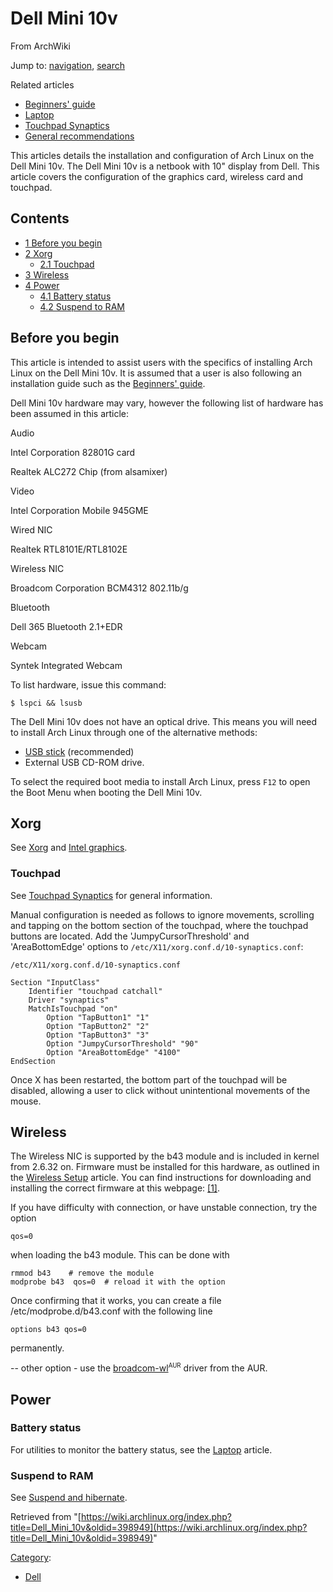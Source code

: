 # Dell Mini 10v

From ArchWiki

Jump to: [navigation](#column-one), [search](#searchInput)

Related articles

*   [Beginners' guide](/index.php/Beginners%27_guide "Beginners' guide")
*   [Laptop](/index.php/Laptop "Laptop")
*   [Touchpad Synaptics](/index.php/Touchpad_Synaptics "Touchpad Synaptics")
*   [General recommendations](/index.php/General_recommendations "General recommendations")

This articles details the installation and configuration of Arch Linux on the Dell Mini 10v. The Dell Mini 10v is a netbook with 10" display from Dell. This article covers the configuration of the graphics card, wireless card and touchpad.

## Contents

*   [1 Before you begin](#Before_you_begin)
*   [2 Xorg](#Xorg)
    *   [2.1 Touchpad](#Touchpad)
*   [3 Wireless](#Wireless)
*   [4 Power](#Power)
    *   [4.1 Battery status](#Battery_status)
    *   [4.2 Suspend to RAM](#Suspend_to_RAM)

## Before you begin

This article is intended to assist users with the specifics of installing Arch Linux on the Dell Mini 10v. It is assumed that a user is also following an installation guide such as the [Beginners' guide](/index.php/Beginners%27_guide "Beginners' guide").

Dell Mini 10v hardware may vary, however the following list of hardware has been assumed in this article:

Audio

Intel Corporation 82801G card

Realtek ALC272 Chip (from alsamixer)

Video

Intel Corporation Mobile 945GME

Wired NIC

Realtek RTL8101E/RTL8102E

Wireless NIC

Broadcom Corporation BCM4312 802.11b/g

Bluetooth

Dell 365 Bluetooth 2.1+EDR

Webcam

Syntek Integrated Webcam

To list hardware, issue this command:

```
$ lspci && lsusb

```

The Dell Mini 10v does not have an optical drive. This means you will need to install Arch Linux through one of the alternative methods:

*   [USB stick](/index.php/Install_from_USB_stick "Install from USB stick") (recommended)
*   External USB CD-ROM drive.

To select the required boot media to install Arch Linux, press `F12` to open the Boot Menu when booting the Dell Mini 10v.

## Xorg

See [Xorg](/index.php/Xorg "Xorg") and [Intel graphics](/index.php/Intel_graphics "Intel graphics").

### Touchpad

See [Touchpad Synaptics](/index.php/Touchpad_Synaptics "Touchpad Synaptics") for general information.

Manual configuration is needed as follows to ignore movements, scrolling and tapping on the bottom section of the touchpad, where the touchpad buttons are located. Add the 'JumpyCursorThreshold' and 'AreaBottomEdge' options to `/etc/X11/xorg.conf.d/10-synaptics.conf`:

 `/etc/X11/xorg.conf.d/10-synaptics.conf` 

```
Section "InputClass"
    Identifier "touchpad catchall"
    Driver "synaptics"
    MatchIsTouchpad "on"
        Option "TapButton1" "1"
        Option "TapButton2" "2"
        Option "TapButton3" "3"
        Option "JumpyCursorThreshold" "90"
        Option "AreaBottomEdge" "4100"
EndSection

```

Once X has been restarted, the bottom part of the touchpad will be disabled, allowing a user to click without unintentional movements of the mouse.

## Wireless

The Wireless NIC is supported by the b43 module and is included in kernel from 2.6.32 on. Firmware must be installed for this hardware, as outlined in the [Wireless Setup](/index.php/Wireless_network_configuration#b43 "Wireless network configuration") article. You can find instructions for downloading and installing the correct firmware at this webpage: [[1]](http://wireless.kernel.org/en/users/Drivers/b43#fw-b43-lp).

If you have difficulty with connection, or have unstable connection, try the option

 `qos=0` 

when loading the b43 module. This can be done with

```
rmmod b43    # remove the module
modprobe b43  qos=0  # reload it with the option
```

Once confirming that it works, you can create a file /etc/modprobe.d/b43.conf with the following line

 `options b43 qos=0` 

permanently.

-- other option - use the [broadcom-wl](https://aur.archlinux.org/packages/broadcom-wl/)<sup><small>AUR</small></sup> driver from the AUR.

## Power

### Battery status

For utilities to monitor the battery status, see the [Laptop](/index.php/Laptop "Laptop") article.

### Suspend to RAM

See [Suspend and hibernate](/index.php/Suspend_and_hibernate "Suspend and hibernate").

Retrieved from "[https://wiki.archlinux.org/index.php?title=Dell_Mini_10v&oldid=398949](https://wiki.archlinux.org/index.php?title=Dell_Mini_10v&oldid=398949)"

[Category](/index.php/Special:Categories "Special:Categories"):

*   [Dell](/index.php/Category:Dell "Category:Dell")